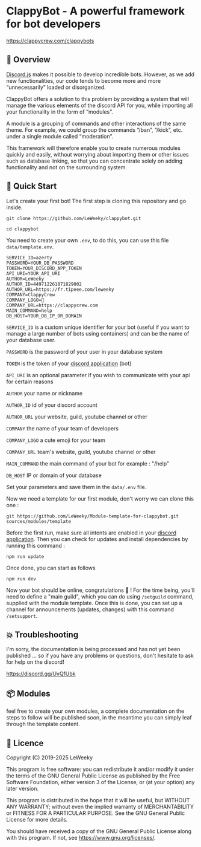 # ClappyBot - A powerful framework for bot developers
https://clappycrew.com/clappybots

## 👀 Overview

[Discord.js](https://github.com/discordjs/discord.js) makes it possible to develop incredible bots. However, as we add new functionalities, our code tends to become more and more “unnecessarily” loaded or disorganized.

ClappyBot offers a solution to this problem by providing a system that will manage the various elements of the discord API for you, while importing all your functionality in the form of “modules”.

A module is a grouping of commands and other interactions of the same theme. For example, we could group the commands “/ban”, “/kick”, etc. under a single module called “moderation”.

This framework will therefore enable you to create numerous modules quickly and easily, without worrying about importing them or other issues such as database linking, so that you can concentrate solely on adding functionality and not on the surrounding system.

## 🚀 Quick Start

Let's create your first bot! The first step is cloning this repository and go inside.

```
git clone https://github.com/LeWeeky/clappybot.git
```
```
cd clappybot
```

You need to create your own `.env`, to do this, you can use this file  `data/template.env`.

```
SERVICE_ID=azerty
PASSWORD=YOUR_DB_PASSWORD
TOKEN=YOUR_DISCORD_APP_TOKEN
API_URI=YOUR_API_URI
AUTHOR=LeWeeky
AUTHOR_ID=449712261871829002
AUTHOR_URL=https://fr.tipeee.com/leweeky
COMPANY=ClappyCrew
COMPANY_LOGO=🐏
COMPANY_URL=https://clappycrew.com
MAIN_COMMAND=help
DB_HOST=YOUR_DB_IP_OR_DOMAIN
```

`SERVICE_ID` is a custom unique identifier for your bot (useful if you want to manage a large number of bots using containers) and can be the name of your database user.

`PASSWORD` is the password of your user in your database system

`TOKEN` is the token of your [discord application](https://discord.com/developers/applications) (bot)

`API_URI` is an optional parameter if you wish to communicate with your api for certain reasons

`AUTHOR` your name or nickname

`AUTHOR_ID` id of your discord account

`AUTHOR_URL` your website, guild, youtube channel or other

`COMPANY` the name of your team of developers

`COMPANY_LOGO` a cute emoji for your team

`COMPANY_URL` team's website, guild, youtube channel or other

`MAIN_COMMAND` the main command of your bot for example : "/help"

`DB_HOST` IP or domain of your database

Set your parameters and save them in the `data/.env` file.

Now we need a template for our first module, don't worry we can clone this one : 

```
git https://github.com/LeWeeky/Module-template-for-clappybot.git sources/modules/template
```

Before the first run, make sure all intents are enabled in your [discord application](https://discord.com/developers/applications). Then you can check for updates and install dependencies by running this command :
```
npm run update
```

Once done, you can start as follows
```
npm run dev
```

Now your bot should be online, congratulations 🎉 ! For the time being, you'll need to define a "main guild", which you can do using `/setguild` command, supplied with the module template. Once this is done, you can set up a channel for announcements (updates, changes) with this command `/setsupport`.

## 💥 Troubleshooting

I'm sorry, the documentation is being processed and has not yet been published ... so if you have any problems or questions, don't hesitate to ask for help on the discord!

https://discord.gg/UvQfUbk

## 📦 Modules

feel free to create your own modules, a complete documentation on the steps to follow will be published soon, in the meantime you can simply leaf through the template content.

## 📜 Licence

Copyright (C) 2019-2025 LeWeeky

This program is free software: you can redistribute it and/or modify
it under the terms of the GNU General Public License as published by
the Free Software Foundation, either version 3 of the License, or
(at your option) any later version.

This program is distributed in the hope that it will be useful,
but WITHOUT ANY WARRANTY; without even the implied warranty of
MERCHANTABILITY or FITNESS FOR A PARTICULAR PURPOSE.  See the
GNU General Public License for more details.

You should have received a copy of the GNU General Public License
along with this program.  If not, see <https://www.gnu.org/licenses/>.